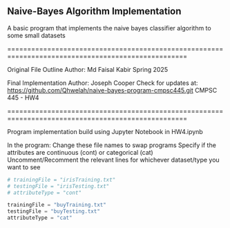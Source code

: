 ## Naive-Bayes Algorithm Implementation
A basic program that implements the naive bayes classifier algorithm to some small datasets

===================================================================================================

Original File Outline Author: Md Faisal Kabir
Spring 2025

Final Implementation Author: Joseph Cooper
Check for updates at: https://github.com/Qhwelah/naive-bayes-program-cmpsc445.git
CMPSC 445 - HW4

===================================================================================================

Program implementation build using Jupyter Notebook in HW4.ipynb

In the program:
Change these file names to swap programs
Specify if the attributes are continuous (cont) or categorical (cat)
Uncomment/Recomment the relevant lines for whichever dataset/type you want to see

```python
# trainingFile = "irisTraining.txt"
# testingFile = "irisTesting.txt"
# attributeType = "cont" 

trainingFile = "buyTraining.txt"
testingFile = "buyTesting.txt"
attributeType = "cat" 
```